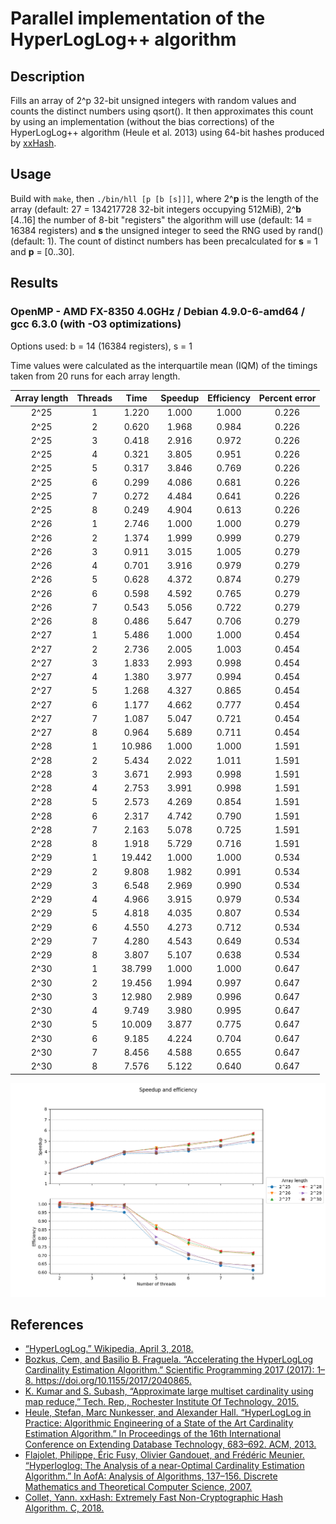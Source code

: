 # Parallel implementation of the HyperLogLog++ algorithm
## Description
Fills an array of 2^p 32-bit unsigned integers with random values and counts the distinct numbers using qsort(). It then approximates this count by using an implementation (without the bias corrections) of the HyperLogLog++ algorithm (Heule et al. 2013) using 64-bit hashes produced by [xxHash](https://github.com/Cyan4973/xxHash).
## Usage
Build with `make`, then `./bin/hll [p [b [s]]]`, where 2^**p** is the length of the array (default: 27 = 134217728 32-bit integers occupying 512MiB), 2^**b** [4..16] the number of 8-bit "registers" the algorithm will use (default: 14 = 16384 registers) and **s** the unsigned integer to seed the RNG used by rand() (default: 1). The count of distinct numbers has been precalculated for **s** = 1 and **p** = [0..30].
## Results 
### OpenMP - AMD FX-8350 4.0GHz / Debian 4.9.0-6-amd64 / gcc 6.3.0 (with -O3 optimizations)
Options used: b = 14 (16384 registers), s = 1

Time values were calculated as the interquartile mean (IQM) of the timings taken from 20 runs for each array length.

| Array length | Threads | Time | Speedup | Efficiency | Percent error |
|:------------:|:-------:|:------:|:-------:|:----------:|:-------------:|
| 2^25 | 1 | 1.220 | 1.000 | 1.000 | 0.226 |
| 2^25 | 2 | 0.620 | 1.968 | 0.984 | 0.226 |
| 2^25 | 3 | 0.418 | 2.916 | 0.972 | 0.226 |
| 2^25 | 4 | 0.321 | 3.805 | 0.951 | 0.226 |
| 2^25 | 5 | 0.317 | 3.846 | 0.769 | 0.226 |
| 2^25 | 6 | 0.299 | 4.086 | 0.681 | 0.226 |
| 2^25 | 7 | 0.272 | 4.484 | 0.641 | 0.226 |
| 2^25 | 8 | 0.249 | 4.904 | 0.613 | 0.226 |
| 2^26 | 1 | 2.746 | 1.000 | 1.000 | 0.279 |
| 2^26 | 2 | 1.374 | 1.999 | 0.999 | 0.279 |
| 2^26 | 3 | 0.911 | 3.015 | 1.005 | 0.279 |
| 2^26 | 4 | 0.701 | 3.916 | 0.979 | 0.279 |
| 2^26 | 5 | 0.628 | 4.372 | 0.874 | 0.279 |
| 2^26 | 6 | 0.598 | 4.592 | 0.765 | 0.279 |
| 2^26 | 7 | 0.543 | 5.056 | 0.722 | 0.279 |
| 2^26 | 8 | 0.486 | 5.647 | 0.706 | 0.279 |
| 2^27 | 1 | 5.486 | 1.000 | 1.000 | 0.454 |
| 2^27 | 2 | 2.736 | 2.005 | 1.003 | 0.454 |
| 2^27 | 3 | 1.833 | 2.993 | 0.998 | 0.454 |
| 2^27 | 4 | 1.380 | 3.977 | 0.994 | 0.454 |
| 2^27 | 5 | 1.268 | 4.327 | 0.865 | 0.454 |
| 2^27 | 6 | 1.177 | 4.662 | 0.777 | 0.454 |
| 2^27 | 7 | 1.087 | 5.047 | 0.721 | 0.454 |
| 2^27 | 8 | 0.964 | 5.689 | 0.711 | 0.454 |
| 2^28 | 1 | 10.986 | 1.000 | 1.000 | 1.591 |
| 2^28 | 2 | 5.434 | 2.022 | 1.011 | 1.591 |
| 2^28 | 3 | 3.671 | 2.993 | 0.998 | 1.591 |
| 2^28 | 4 | 2.753 | 3.991 | 0.998 | 1.591 |
| 2^28 | 5 | 2.573 | 4.269 | 0.854 | 1.591 |
| 2^28 | 6 | 2.317 | 4.742 | 0.790 | 1.591 |
| 2^28 | 7 | 2.163 | 5.078 | 0.725 | 1.591 |
| 2^28 | 8 | 1.918 | 5.729 | 0.716 | 1.591 |
| 2^29 | 1 | 19.442 | 1.000 | 1.000 | 0.534 |
| 2^29 | 2 | 9.808 | 1.982 | 0.991 | 0.534 |
| 2^29 | 3 | 6.548 | 2.969 | 0.990 | 0.534 |
| 2^29 | 4 | 4.966 | 3.915 | 0.979 | 0.534 |
| 2^29 | 5 | 4.818 | 4.035 | 0.807 | 0.534 |
| 2^29 | 6 | 4.550 | 4.273 | 0.712 | 0.534 |
| 2^29 | 7 | 4.280 | 4.543 | 0.649 | 0.534 |
| 2^29 | 8 | 3.807 | 5.107 | 0.638 | 0.534 |
| 2^30 | 1 | 38.799 | 1.000 | 1.000 | 0.647 |
| 2^30 | 2 | 19.456 | 1.994 | 0.997 | 0.647 |
| 2^30 | 3 | 12.980 | 2.989 | 0.996 | 0.647 |
| 2^30 | 4 | 9.749 | 3.980 | 0.995 | 0.647 |
| 2^30 | 5 | 10.009 | 3.877 | 0.775 | 0.647 |
| 2^30 | 6 | 9.185 | 4.224 | 0.704 | 0.647 |
| 2^30 | 7 | 8.456 | 4.588 | 0.655 | 0.647 |
| 2^30 | 8 | 7.576 | 5.122 | 0.640 | 0.647 |

![](results/debian_openmp_converted.png)
## References
* [“HyperLogLog.” Wikipedia, April 3, 2018.](https://en.wikipedia.org/w/index.php?title=HyperLogLog&oldid=833994784)
* [Bozkus, Cem, and Basilio B. Fraguela. “Accelerating the HyperLogLog Cardinality Estimation Algorithm.” Scientific Programming 2017 (2017): 1–8. https://doi.org/10.1155/2017/2040865.
](biblio/2040865.pdf)
* [K. Kumar and S. Subash, “Approximate large multiset cardinality using map reduce,” Tech. Rep., Rochester Institute Of Technology, 2015.](biblio/report.pdf)
* [Heule, Stefan, Marc Nunkesser, and Alexander Hall. “HyperLogLog in Practice: Algorithmic Engineering of a State of the Art Cardinality Estimation Algorithm.” In Proceedings of the 16th International Conference on Extending Database Technology, 683–692. ACM, 2013.
](biblio/p683-heule.pdf)
* [Flajolet, Philippe, Éric Fusy, Olivier Gandouet, and Frédéric Meunier. “Hyperloglog: The Analysis of a near-Optimal Cardinality Estimation Algorithm.” In AofA: Analysis of Algorithms, 137–156. Discrete Mathematics and Theoretical Computer Science, 2007.
](biblio/FlFuGaMe07.pdf)
* [Collet, Yann. xxHash: Extremely Fast Non-Cryptographic Hash Algorithm. C, 2018.](https://github.com/Cyan4973/xxHash)
